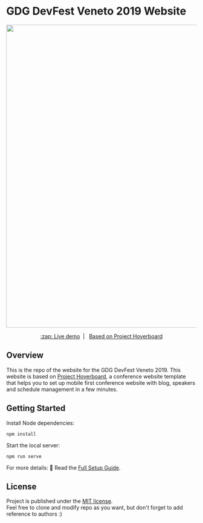 # GDG DevFest Veneto 2019 Website

<p align="center">
<img width="800px" src="https://github.com/GDG-Venezia/devfest-veneto-19/blob/develop/images/screenshot.png?raw=true">
</p>
<p align="center">
<a href="https://devfestvenice.com" align="center">:zap: Live demo</a>&nbsp;&nbsp;|&nbsp;&nbsp;
<a href="https://github.com/gdg-x/hoverboard">Based on Project Hoverboard</a>
</p>

## Overview

This is the repo of the website for the GDG DevFest Veneto 2019. This website is based on <a href="https://github.com/gdg-x/hoverboard">Project Hoverboard</a>, a conference website template that helps you to set up mobile first conference website with blog, speakers and schedule management in a few minutes.

## Getting Started

Install Node dependencies:

```
npm install
```

Start the local server:

```
npm run serve
```

For more details: :book: Read the [Full Setup Guide](/docs/).

## License

Project is published under the [MIT license](/LICENSE.md).  
Feel free to clone and modify repo as you want, but don't forget to add reference to authors :)

